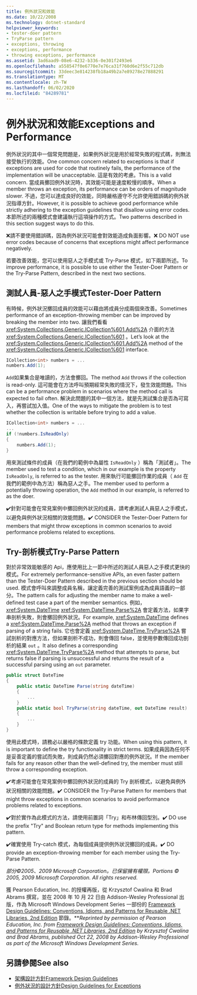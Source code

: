 ```yaml
---
title: 例外狀況和效能
ms.date: 10/22/2008
ms.technology: dotnet-standard
helpviewer_keywords:
- tester-doer pattern
- TryParse pattern
- exceptions, throwing
- exceptions, performance
- throwing exceptions, performance
ms.assetid: 3ad6aad9-08e6-4232-b336-0e301f2493e6
ms.openlocfilehash: a558547f0e6770e7e76ca31f760d6e2f55c712db
ms.sourcegitcommit: 33deec3e814238fb18a49b2a7e89278e27888291
ms.translationtype: MT
ms.contentlocale: zh-TW
ms.lasthandoff: 06/02/2020
ms.locfileid: "84289781"
---
```

# <a name="exceptions-and-performance"></a><span data-ttu-id="92bec-102">例外狀況和效能</span><span class="sxs-lookup"><span data-stu-id="92bec-102">Exceptions and Performance</span></span>
<span data-ttu-id="92bec-103">例外狀況的其中一個常見問題是，如果例外狀況是用於經常失敗的程式碼，則無法接受執行的效能。</span><span class="sxs-lookup"><span data-stu-id="92bec-103">One common concern related to exceptions is that if exceptions are used for code that routinely fails, the performance of the implementation will be unacceptable.</span></span> <span data-ttu-id="92bec-104">這是有效的考慮。</span><span class="sxs-lookup"><span data-stu-id="92bec-104">This is a valid concern.</span></span> <span data-ttu-id="92bec-105">當成員擲回例外狀況時，其效能可能是速度較慢的順序。</span><span class="sxs-lookup"><span data-stu-id="92bec-105">When a member throws an exception, its performance can be orders of magnitude slower.</span></span> <span data-ttu-id="92bec-106">不過，您可以達成良好的效能，同時嚴格遵守不允許使用錯誤碼的例外狀況指導方針。</span><span class="sxs-lookup"><span data-stu-id="92bec-106">However, it is possible to achieve good performance while strictly adhering to the exception guidelines that disallow using error codes.</span></span> <span data-ttu-id="92bec-107">本節所述的兩種模式會建議執行這項操作的方式。</span><span class="sxs-lookup"><span data-stu-id="92bec-107">Two patterns described in this section suggest ways to do this.</span></span>

 <span data-ttu-id="92bec-108">❌請不要使用錯誤碼，因為例外狀況可能會對效能造成負面影響。</span><span class="sxs-lookup"><span data-stu-id="92bec-108">❌ DO NOT use error codes because of concerns that exceptions might affect performance negatively.</span></span>

 <span data-ttu-id="92bec-109">若要改善效能，您可以使用惡人之手模式或 Try-Parse 模式，如下兩節所述。</span><span class="sxs-lookup"><span data-stu-id="92bec-109">To improve performance, it is possible to use either the Tester-Doer Pattern or the Try-Parse Pattern, described in the next two sections.</span></span>

## <a name="tester-doer-pattern"></a><span data-ttu-id="92bec-110">測試人員-惡人之手模式</span><span class="sxs-lookup"><span data-stu-id="92bec-110">Tester-Doer Pattern</span></span>
 <span data-ttu-id="92bec-111">有時候，例外狀況擲回成員的效能可以藉由將成員分成兩個來改善。</span><span class="sxs-lookup"><span data-stu-id="92bec-111">Sometimes performance of an exception-throwing member can be improved by breaking the member into two.</span></span> <span data-ttu-id="92bec-112">讓我們看看 <xref:System.Collections.Generic.ICollection%601.Add%2A> 介面的方法 <xref:System.Collections.Generic.ICollection%601> 。</span><span class="sxs-lookup"><span data-stu-id="92bec-112">Let’s look at the <xref:System.Collections.Generic.ICollection%601.Add%2A> method of the <xref:System.Collections.Generic.ICollection%601> interface.</span></span>

```csharp
ICollection<int> numbers = ...
numbers.Add(1);
```

 <span data-ttu-id="92bec-113">`Add`如果集合是唯讀的，方法會擲回。</span><span class="sxs-lookup"><span data-stu-id="92bec-113">The method `Add` throws if the collection is read-only.</span></span> <span data-ttu-id="92bec-114">這可能會在方法呼叫預期經常失敗的情況下，發生效能問題。</span><span class="sxs-lookup"><span data-stu-id="92bec-114">This can be a performance problem in scenarios where the method call is expected to fail often.</span></span> <span data-ttu-id="92bec-115">解決此問題的其中一個方法，就是先測試集合是否為可寫入，再嘗試加入值。</span><span class="sxs-lookup"><span data-stu-id="92bec-115">One of the ways to mitigate the problem is to test whether the collection is writable before trying to add a value.</span></span>

```csharp
ICollection<int> numbers = ...
...
if (!numbers.IsReadOnly)
{
    numbers.Add(1);
}
```

 <span data-ttu-id="92bec-116">用來測試條件的成員（在我們的範例中為屬性 `IsReadOnly` ）稱為「測試者」。</span><span class="sxs-lookup"><span data-stu-id="92bec-116">The member used to test a condition, which in our example is the property `IsReadOnly`, is referred to as the tester.</span></span> <span data-ttu-id="92bec-117">用來執行可能擲回作業的成員（ `Add` 在我們的範例中為方法）稱為惡人之手。</span><span class="sxs-lookup"><span data-stu-id="92bec-117">The member used to perform a potentially throwing operation, the `Add` method in our example, is referred to as the doer.</span></span>

 <span data-ttu-id="92bec-118">✔️針對可能會在常見案例中擲回例外狀況的成員，請考慮測試人員惡人之手模式，以避免與例外狀況相關的效能問題。</span><span class="sxs-lookup"><span data-stu-id="92bec-118">✔️ CONSIDER the Tester-Doer Pattern for members that might throw exceptions in common scenarios to avoid performance problems related to exceptions.</span></span>

## <a name="try-parse-pattern"></a><span data-ttu-id="92bec-119">Try-剖析模式</span><span class="sxs-lookup"><span data-stu-id="92bec-119">Try-Parse Pattern</span></span>
 <span data-ttu-id="92bec-120">對於非常效能敏感的 Api，應使用比上一節中所述的測試人員惡人之手模式更快的模式。</span><span class="sxs-lookup"><span data-stu-id="92bec-120">For extremely performance-sensitive APIs, an even faster pattern than the Tester-Doer Pattern described in the previous section should be used.</span></span> <span data-ttu-id="92bec-121">模式會呼叫來調整成員名稱，讓定義完善的測試案例成為成員語義的一部分。</span><span class="sxs-lookup"><span data-stu-id="92bec-121">The pattern calls for adjusting the member name to make a well-defined test case a part of the member semantics.</span></span> <span data-ttu-id="92bec-122">例如， <xref:System.DateTime> <xref:System.DateTime.Parse%2A> 會定義方法，如果字串剖析失敗，則會擲回例外狀況。</span><span class="sxs-lookup"><span data-stu-id="92bec-122">For example, <xref:System.DateTime> defines a <xref:System.DateTime.Parse%2A> method that throws an exception if parsing of a string fails.</span></span> <span data-ttu-id="92bec-123">它也會定義 <xref:System.DateTime.TryParse%2A> 嘗試剖析的對應方法，但如果剖析不成功，則會傳回 false，並使用參數傳回成功剖析的結果 `out` 。</span><span class="sxs-lookup"><span data-stu-id="92bec-123">It also defines a corresponding <xref:System.DateTime.TryParse%2A> method that attempts to parse, but returns false if parsing is unsuccessful and returns the result of a successful parsing using an `out` parameter.</span></span>

```csharp
public struct DateTime
{
    public static DateTime Parse(string dateTime)
    {
        ...
    }
    public static bool TryParse(string dateTime, out DateTime result)
    {
        ...
    }
}
```

 <span data-ttu-id="92bec-124">使用此模式時，請務必以嚴格的條款定義 try 功能。</span><span class="sxs-lookup"><span data-stu-id="92bec-124">When using this pattern, it is important to define the try functionality in strict terms.</span></span> <span data-ttu-id="92bec-125">如果成員因為任何不是妥善定義的嘗試而失敗，則成員仍然必須擲回對應的例外狀況。</span><span class="sxs-lookup"><span data-stu-id="92bec-125">If the member fails for any reason other than the well-defined try, the member must still throw a corresponding exception.</span></span>

 <span data-ttu-id="92bec-126">✔️考慮可能會在常見案例中擲回例外狀況的成員的 Try 剖析模式，以避免與例外狀況相關的效能問題。</span><span class="sxs-lookup"><span data-stu-id="92bec-126">✔️ CONSIDER the Try-Parse Pattern for members that might throw exceptions in common scenarios to avoid performance problems related to exceptions.</span></span>

 <span data-ttu-id="92bec-127">✔️對於實作為此模式的方法，請使用前置詞「Try」和布林傳回型別。</span><span class="sxs-lookup"><span data-stu-id="92bec-127">✔️ DO use the prefix "Try" and Boolean return type for methods implementing this pattern.</span></span>

 <span data-ttu-id="92bec-128">✔️確實使用 Try-catch 模式，為每個成員提供例外狀況擲回的成員。</span><span class="sxs-lookup"><span data-stu-id="92bec-128">✔️ DO provide an exception-throwing member for each member using the Try-Parse Pattern.</span></span>

 <span data-ttu-id="92bec-129">*部分©2005、2009 Microsoft Corporation。已保留擁有權限。*</span><span class="sxs-lookup"><span data-stu-id="92bec-129">*Portions © 2005, 2009 Microsoft Corporation. All rights reserved.*</span></span>

 <span data-ttu-id="92bec-130">獲 Pearson Education, Inc. 的授權再版，從 Krzysztof Cwalina 和 Brad Abrams 撰寫，並在 2008 年 10 月 22 日由 Addison-Wesley Professional 出版，作為 Microsoft Windows Development Series 一部份的 [Framework Design Guidelines: Conventions, Idioms, and Patterns for Reusable .NET Libraries, 2nd Edition](https://www.informit.com/store/framework-design-guidelines-conventions-idioms-and-9780321545619) 節錄。\*\*</span><span class="sxs-lookup"><span data-stu-id="92bec-130">*Reprinted by permission of Pearson Education, Inc. from [Framework Design Guidelines: Conventions, Idioms, and Patterns for Reusable .NET Libraries, 2nd Edition](https://www.informit.com/store/framework-design-guidelines-conventions-idioms-and-9780321545619) by Krzysztof Cwalina and Brad Abrams, published Oct 22, 2008 by Addison-Wesley Professional as part of the Microsoft Windows Development Series.*</span></span>

## <a name="see-also"></a><span data-ttu-id="92bec-131">另請參閱</span><span class="sxs-lookup"><span data-stu-id="92bec-131">See also</span></span>

- [<span data-ttu-id="92bec-132">架構設計方針</span><span class="sxs-lookup"><span data-stu-id="92bec-132">Framework Design Guidelines</span></span>](index.md)
- [<span data-ttu-id="92bec-133">例外狀況的設計方針</span><span class="sxs-lookup"><span data-stu-id="92bec-133">Design Guidelines for Exceptions</span></span>](exceptions.md)
